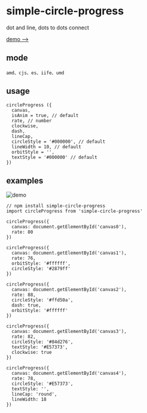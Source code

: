 # simple-circle-progress

dot and line, dots to dots connect

[demo -->](https://nicoleffect.github.io/simple-circle-progress/examples/index.html)

## mode

```
amd、cjs、es、iife、umd
```
## usage
```
circleProgress ({
  canvas,
  isAnim = true, // default
  rate, // number
  clockwise,
  dash,
  lineCap,
  circleStyle = '#000000', // default
  lineWidth = 10, // default
  orbitStyle = '',
  textStyle = '#000000' // default
})
```
## examples

![demo](https://nicoleffect.github.io/simple-circle-progress/examples/img/example.png)

```
// npm install simple-circle-progress
import circleProgress from 'simple-circle-progress'

circleProgress({
  canvas: document.getElementById('canvas0'),
  rate: 80
})

circleProgress({
  canvas: document.getElementById('canvas1'),
  rate: 76,
  orbitStyle: '#ffffff',
  circleStyle: '#2879ff'
})

circleProgress({
  canvas: document.getElementById('canvas2'),
  rate: 88,
  circleStyle: '#ffd50a',
  dash: true,
  orbitStyle: '#ffffff'
})

circleProgress({
  canvas: document.getElementById('canvas3'),
  rate: 82,
  circleStyle: '#84d276',
  textStyle: '#E57373',
  clockwise: true
})

circleProgress({
  canvas: document.getElementById('canvas4'),
  rate: 78,
  circleStyle: '#E57373',
  textStyle: '',
  lineCap: 'round',
  lineWidth: 18
})

```
